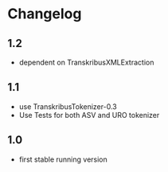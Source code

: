 # Changelog

## 1.2
* dependent on TranskribusXMLExtraction

## 1.1
* use TranskribusTokenizer-0.3 
* Use Tests for both ASV and URO tokenizer

## 1.0
* first stable running version
